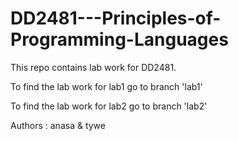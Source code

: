 # DD2481---Principles-of-Programming-Languages

This repo contains lab work for DD2481.

To find the lab work for lab1 go to branch 'lab1' 

To find the lab work for lab2 go to branch 'lab2'

Authors : anasa & tywe

